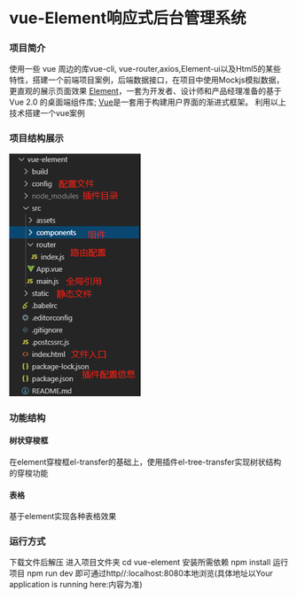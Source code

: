 # vue-Element响应式后台管理系统

###  项目简介
使用一些 vue 周边的库vue-cli, vue-router,axios,Element-ui以及Html5的某些特性，搭建一个前端项目案例，后端数据接口，在项目中使用Mockjs模拟数据，更直观的展示页面效果
[Element](https://element.eleme.io/#/zh-CN "Element")，一套为开发者、设计师和产品经理准备的基于 Vue 2.0 的桌面端组件库;
[Vue](https://cn.vuejs.org/v2/guide/ "Vue")是一套用于构建用户界面的渐进式框架。
利用以上技术搭建一个vue案例

###  项目结构展示
![项目结构图](https://github.com/zhangmhui/vue-Element/blob/master/vue-element/static/githubImg/discribe.png "项目结构图")

###  功能结构
####  树状穿梭框
在element穿梭框el-transfer的基础上，使用插件el-tree-transfer实现树状结构的穿梭功能
####  表格
基于element实现各种表格效果
###  运行方式

下载文件后解压
进入项目文件夹
cd vue-element
安装所需依赖
npm install
运行项目
npm run dev
即可通过http//:localhost:8080本地浏览(具体地址以Your application is running here:内容为准)